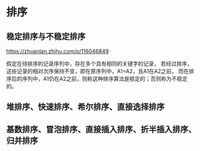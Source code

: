 # 排序

## 稳定排序与不稳定排序

https://zhuanlan.zhihu.com/p/116046849

假定在待排序的记录序列中，存在多个具有相同的关键字的记录，
若经过排序，这些记录的相对次序保持不变，即在原序列中，A1=A2，且A1在A2之前，
而在排序后的序列中，A1仍在A2之前，则称这种排序算法是稳定的；否则称为不稳定的。

## 堆排序、快速排序、希尔排序、直接选择排序

## 基数排序、冒泡排序、直接插入排序、折半插入排序、归并排序